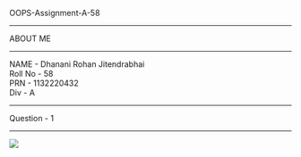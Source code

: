 OOPS-Assignment-A-58

----------------------------------------------------------------------------------------------------------------------------------------------------------

ABOUT ME

----------------------------------------------------------------------------------------------------------------------------------------------------------

NAME - Dhanani Rohan Jitendrabhai </br>
Roll No - 58 </br>
PRN - 1132220432 </br>
Div - A </br>

----------------------------------------------------------------------------------------------------------------------------------------------------------

Question - 1

----------------------------------------------------------------------------------------------------------------------------------------------------------

![](Q-A-1.png)
